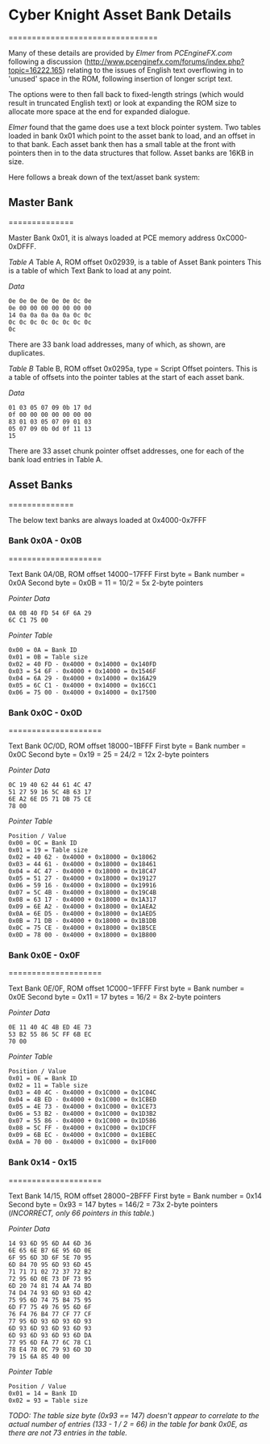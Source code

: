 # Cyber Knight Asset Bank Details
================================

Many of these details are provided by *Elmer* from *PCEngineFX.com* following a discussion (http://www.pcenginefx.com/forums/index.php?topic=16222.165) relating to the issues of English text overflowing in to 'unused' space in the ROM, following insertion of longer script text.

The options were to then fall back to fixed-length strings (which would result in truncated English text) or look at expanding the ROM size to allocate more space at the end for expanded dialogue.

*Elmer* found that the game does use a text block pointer system. Two tables loaded in bank 0x01 which point to the asset bank to load, and an offset in to that bank. Each asset bank then has a small table at the front with pointers then in to the data structures that follow. Asset banks are 16KB in size.

Here follows a break down of the text/asset bank system:

## Master Bank
==============

Master Bank 0x01, it is always loaded at PCE memory address 0xC000-0xDFFF.

*Table A*
Table A, ROM offset 0x02939, is a table of Asset Bank pointers
This is a table of which Text Bank to load at any point.

*Data*
```
0e 0e 0e 0e 0e 0e 0c 0e
0e 00 00 00 00 00 00 00
14 0a 0a 0a 0a 0a 0c 0c
0c 0c 0c 0c 0c 0c 0c 0c
0c
```

There are 33 bank load addresses, many of which, as shown, are duplicates.


*Table B*
Table B, ROM offset 0x0295a, type = Script Offset pointers.
This is a table of offsets into the pointer tables at the start of each asset bank.

*Data*
```
01 03 05 07 09 0b 17 0d
0f 00 00 00 00 00 00 00
83 01 03 05 07 09 01 03
05 07 09 0b 0d 0f 11 13
15
```

There are 33 asset chunk pointer offset addresses, one for each of the bank load entries in Table A.

## Asset Banks
==============

The below text banks are always loaded at 0x4000-0x7FFF

### Bank 0x0A - 0x0B
====================

Text Bank $0A/$0B, ROM offset $14000-$17FFF
First byte = Bank number = 0x0A
Second byte = 0x0B = 11 = 10/2 = 5x 2-byte pointers

*Pointer Data*
```
0A 0B 40 FD 54 6F 6A 29
6C C1 75 00
```

*Pointer Table*
```
0x00 = 0A = Bank ID
0x01 = 0B = Table size
0x02 = 40 FD - 0x4000 + 0x14000 = 0x140FD
0x03 = 54 6F - 0x4000 + 0x14000 = 0x1546F
0x04 = 6A 29 - 0x4000 + 0x14000 = 0x16A29
0x05 = 6C C1 - 0x4000 + 0x14000 = 0x16CC1
0x06 = 75 00 - 0x4000 + 0x14000 = 0x17500
```

### Bank 0x0C - 0x0D
====================

Text Bank $0C/$0D, ROM offset $18000-$1BFFF
First byte = Bank number = 0x0C
Second byte = 0x19 = 25 = 24/2 = 12x 2-byte pointers

*Pointer Data*
```
0C 19 40 62 44 61 4C 47
51 27 59 16 5C 4B 63 17
6E A2 6E D5 71 DB 75 CE
78 00
```

*Pointer Table*
```
Position / Value
0x00 = 0C = Bank ID
0x01 = 19 = Table size
0x02 = 40 62 - 0x4000 + 0x18000 = 0x18062
0x03 = 44 61 - 0x4000 + 0x18000 = 0x18461
0x04 = 4C 47 - 0x4000 + 0x18000 = 0x18C47 
0x05 = 51 27 - 0x4000 + 0x18000 = 0x19127
0x06 = 59 16 - 0x4000 + 0x18000 = 0x19916
0x07 = 5C 4B - 0x4000 + 0x18000 = 0x19C4B
0x08 = 63 17 - 0x4000 + 0x18000 = 0x1A317
0x09 = 6E A2 - 0x4000 + 0x18000 = 0x1AEA2
0x0A = 6E D5 - 0x4000 + 0x18000 = 0x1AED5
0x0B = 71 DB - 0x4000 + 0x18000 = 0x1B1DB
0x0C = 75 CE - 0x4000 + 0x18000 = 0x1B5CE
0x0D = 78 00 - 0x4000 + 0x18000 = 0x1B800
```

### Bank 0x0E - 0x0F
====================

Text Bank $0E/$0F, ROM offset $1C000-$1FFFF
First byte = Bank number = 0x0E
Second byte = 0x11 = 17 bytes = 16/2 = 8x 2-byte pointers

*Pointer Data*
```
0E 11 40 4C 4B ED 4E 73
53 B2 55 86 5C FF 6B EC
70 00
```

*Pointer Table*
```
Position / Value
0x01 = 0E = Bank ID
0x02 = 11 = Table size
0x03 = 40 4C - 0x4000 + 0x1C000 = 0x1C04C
0x04 = 4B ED - 0x4000 + 0x1C000 = 0x1CBED 
0x05 = 4E 73 - 0x4000 + 0x1C000 = 0x1CE73
0x06 = 53 B2 - 0x4000 + 0x1C000 = 0x1D3B2
0x07 = 55 86 - 0x4000 + 0x1C000 = 0x1D586
0x08 = 5C FF - 0x4000 + 0x1C000 = 0x1DCFF
0x09 = 6B EC - 0x4000 + 0x1C000 = 0x1EBEC
0x0A = 70 00 - 0x4000 + 0x1C000 = 0x1F000
```

### Bank 0x14 - 0x15
====================

Text Bank $14/$15, ROM offset $28000-$2BFFF
First byte = Bank number = 0x14
Second byte = 0x93 = 147 bytes = 146/2 = 73x 2-byte pointers (*INCORRECT, only 66 pointers in this table.*)

*Pointer Data*
```
14 93 6D 95 6D A4 6D 36
6E 65 6E B7 6E 95 6D 0E
6F 95 6D 3D 6F 5E 70 95
6D 84 70 95 6D 93 6D 45
71 71 71 02 72 37 72 B2
72 95 6D 0E 73 DF 73 95
6D 20 74 81 74 AA 74 BD
74 D4 74 93 6D 93 6D 42
75 95 6D 74 75 B4 75 95
6D F7 75 49 76 95 6D 6F
76 F4 76 B4 77 CF 77 CF
77 95 6D 93 6D 93 6D 93
6D 93 6D 93 6D 93 6D 93
6D 93 6D 93 6D 93 6D DA
77 95 6D FA 77 6C 78 C1
78 E4 78 0C 79 93 6D 3D
79 15 6A 85 40 00
```

*Pointer Table*
```
Position / Value
0x01 = 14 = Bank ID
0x02 = 93 = Table size
```

*TODO: The table size byte (0x93 == 147) doesn't appear to correlate to the actual number of entries (133 - 1 / 2 = 66) in the table for bank 0x0E, as there are not 73 entries in the table.*

